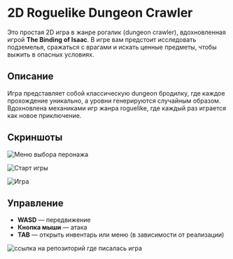 # 2D Roguelike Dungeon Crawler

Это простая 2D игра в жанре рогалик (dungeon crawler), вдохновленная игрой **The Binding of Isaac**. В игре вам предстоит исследовать подземелья, сражаться с врагами и искать ценные предметы, чтобы выжить в опасных условиях.

## Описание

Игра представляет собой классическую dungeon бродилку, где каждое прохождение уникально, а уровни генерируются случайным образом. Вдохновлена механиками игр жанра roguelike, где каждый раз играется как новое приключение.

## Скриншоты

![Меню выбора перонажа](https://github.com/RahimGulyamov/CT_project/tree/main/screenshots/menu.png)


![Старт игры](https://github.com/RahimGulyamov/CT_project/tree/main/screenshots/start.png)


![Игра](https://github.com/RahimGulyamov/CT_project/tree/main/screenshots/game.png)

## Управление

- **WASD** — передвижение
- **Кнопка мыши** — атака
- **TAB** — открыть инвентарь или меню (в зависимости от реализации)

![ссылка на репозиторий где писалась игра](https://github.com/Kronte322/Project_for_CT)
